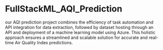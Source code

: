 # FullStackML_AQI_Prediction
our AQI prediction project combines the efficiency of task automation and API integration for data extraction, followed by dataset hosting through an API and deployment of a machine learning model using Azure. This holistic approach ensures a streamlined and scalable solution for accurate and real-time Air Quality Index predictions.
